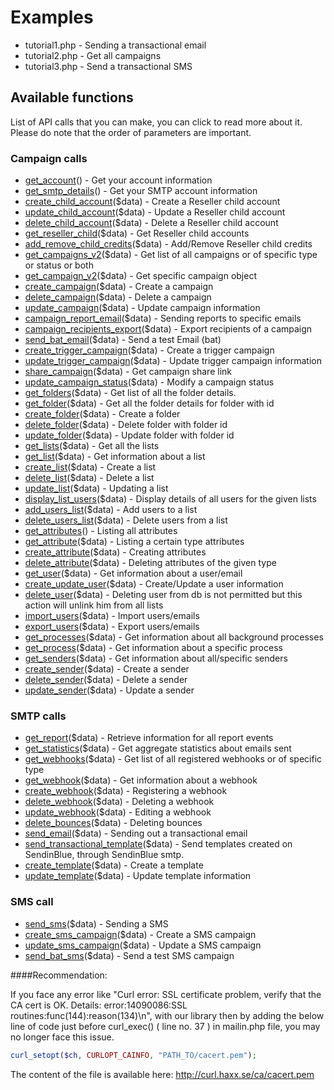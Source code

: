 # Examples

 * tutorial1.php - Sending a transactional email
 * tutorial2.php - Get all campaigns
 * tutorial3.php - Send a transactional SMS

## Available functions

List of API calls that you can make, you can click to read more about it. Please do note that the order of parameters are important.


### Campaign calls

 * [get_account](https://apidocs.sendinblue.com/account/#1)() - Get your account information
 * [get_smtp_details](https://apidocs.sendinblue.com/account/#7)() - Get your SMTP account information
 * [create_child_account](https://apidocs.sendinblue.com/account/#2)($data) - Create a Reseller child account
 * [update_child_account](https://apidocs.sendinblue.com/account/#3)($data) - Update a Reseller child account
 * [delete_child_account](https://apidocs.sendinblue.com/account/#4)($data) - Delete a Reseller child account
 * [get_reseller_child](https://apidocs.sendinblue.com/account/#5)($data) - Get Reseller child accounts
 * [add_remove_child_credits](https://apidocs.sendinblue.com/account/#6)($data) - Add/Remove Reseller child credits
 * [get_campaigns_v2](https://apidocs.sendinblue.com/campaign/#1)($data) - Get list of all campaigns or of specific type or status or both
 * [get_campaign_v2](https://apidocs.sendinblue.com/campaign/#1)($data) - Get specific campaign object
 * [create_campaign](https://apidocs.sendinblue.com/campaign/#2)($data) - Create a campaign
 * [delete_campaign](https://apidocs.sendinblue.com/campaign/#3)($data) - Delete a campaign
 * [update_campaign](https://apidocs.sendinblue.com/campaign/#4)($data) - Update campaign information
 * [campaign_report_email](https://apidocs.sendinblue.com/campaign/#5)($data) - Sending reports to specific emails
 * [campaign_recipients_export](https://apidocs.sendinblue.com/campaign/#6)($data) - Export recipients of a campaign
 * [send_bat_email](https://apidocs.sendinblue.com/campaign/#7)($data) - Send a test Email (bat)
 * [create_trigger_campaign](https://apidocs.sendinblue.com/campaign/#8)($data) - Create a trigger campaign
 * [update_trigger_campaign](https://apidocs.sendinblue.com/campaign/#9)($data) - Update trigger campaign information
 * [share_campaign](https://apidocs.sendinblue.com/campaign/#10)($data) - Get campaign share link
 * [update_campaign_status](https://apidocs.sendinblue.com/campaign/#11)($data) - Modify a campaign status
 * [get_folders](https://apidocs.sendinblue.com/folder/#1)($data) - Get list of all the folder details.
 * [get_folder](https://apidocs.sendinblue.com/folder/#2)($data) - Get all the folder details for folder with id <id>
 * [create_folder](https://apidocs.sendinblue.com/folder/#3)($data) - Create a folder
 * [delete_folder](https://apidocs.sendinblue.com/folder/#4)($data) - Delete folder with folder id <id>
 * [update_folder](https://apidocs.sendinblue.com/folder/#5)($data) - Update folder with folder id <id>
 * [get_lists](https://apidocs.sendinblue.com/list/#1)($data) - Get all the lists
 * [get_list](https://apidocs.sendinblue.com/list/#2)($data) - Get information about a list
 * [create_list](https://apidocs.sendinblue.com/list/#3)($data) - Create a list
 * [delete_list](https://apidocs.sendinblue.com/list/#4)($data) - Delete a list
 * [update_list](https://apidocs.sendinblue.com/list/#5)($data) - Updating a list
 * [display_list_users](https://apidocs.sendinblue.com/list/#8)($data) - Display details of all users for the given lists
 * [add_users_list](https://apidocs.sendinblue.com/list/#6)($data) - Add users to a list
 * [delete_users_list](https://apidocs.sendinblue.com/list/#7)($data) - Delete users from a list
 * [get_attributes](https://apidocs.sendinblue.com/attribute/#1)() - Listing all attributes
 * [get_attribute](https://apidocs.sendinblue.com/attribute/#2)($data) - Listing a certain type attributes
 * [create_attribute](https://apidocs.sendinblue.com/attribute/#3)($data) - Creating attributes
 * [delete_attribute](https://apidocs.sendinblue.com/attribute/#4)($data) - Deleting attributes of the given type
 * [get_user](https://apidocs.sendinblue.com/user/#2)($data) - Get information about a user/email
 * [create_update_user](https://apidocs.sendinblue.com/user/#1)($data) - Create/Update a user information
 * [delete_user](https://apidocs.sendinblue.com/user/#3)($data) - Deleting user from db is not permitted but this action will unlink him from all lists
 * [import_users](https://apidocs.sendinblue.com/user/#4)($data) - Import users/emails
 * [export_users](https://apidocs.sendinblue.com/user/#5)($data) - Export users/emails
 * [get_processes](https://apidocs.sendinblue.com/process/#1)($data) - Get information about all background processes
 * [get_process](https://apidocs.sendinblue.com/process/#2)($data) - Get information about a specific process
 * [get_senders](https://apidocs.sendinblue.com/sender-management/#1)($data) - Get information about all/specific senders
 * [create_sender](https://apidocs.sendinblue.com/sender-management/#2)($data) - Create a sender
 * [delete_sender](https://apidocs.sendinblue.com/sender-management/#3)($data) - Delete a sender
 * [update_sender](https://apidocs.sendinblue.com/sender-management/#4)($data) - Update a sender

### SMTP calls

 * [get_report](https://apidocs.sendinblue.com/report/)($data) - Retrieve information for all report events
 * [get_statistics](https://apidocs.sendinblue.com/statistics/)($data) - Get aggregate statistics about emails sent
 * [get_webhooks](https://apidocs.sendinblue.com/webhooks/#1)($data) - Get list of all registered webhooks or of specific type
 * [get_webhook](https://apidocs.sendinblue.com/webhooks/#2)($data) - Get information about a webhook
 * [create_webhook](https://apidocs.sendinblue.com/webhooks/#3)($data) - Registering a webhook
 * [delete_webhook](https://apidocs.sendinblue.com/webhooks/#5)($data) - Deleting a webhook
 * [update_webhook](https://apidocs.sendinblue.com/webhooks/#4)($data) - Editing a webhook
 * [delete_bounces](https://apidocs.sendinblue.com/bounces/)($data) - Deleting bounces
 * [send_email](https://apidocs.sendinblue.com/tutorial-sending-transactional-email/)($data) - Sending out a transactional email
 * [send_transactional_template](https://apidocs.sendinblue.com/template/)($data) - Send templates created on SendinBlue, through SendinBlue smtp.
 * [create_template](https://apidocs.sendinblue.com/template/#2)($data) - Create a template 
 * [update_template](https://apidocs.sendinblue.com/template/#3)($data) - Update template information

### SMS call

 * [send_sms](https://apidocs.sendinblue.com/mailin-sms/#1)($data) - Sending a SMS
 * [create_sms_campaign](https://apidocs.sendinblue.com/mailin-sms/#2)($data) - Create a SMS campaign
 * [update_sms_campaign](https://apidocs.sendinblue.com/mailin-sms/#3)($data) - Update a SMS campaign
 * [send_bat_sms](https://apidocs.sendinblue.com/mailin-sms/#4)($data) - Send a test SMS campaign

####Recommendation:

If you face any error like "Curl error: SSL certificate problem, verify that the CA cert is OK. Details: error:14090086:SSL routines:func(144):reason(134)\n", with our library then by adding the below line of code just before curl_exec() ( line no. 37 ) in mailin.php file, you may no longer face this issue.
```PHP
curl_setopt($ch, CURLOPT_CAINFO, "PATH_TO/cacert.pem");
```
The content of the file is available here: http://curl.haxx.se/ca/cacert.pem